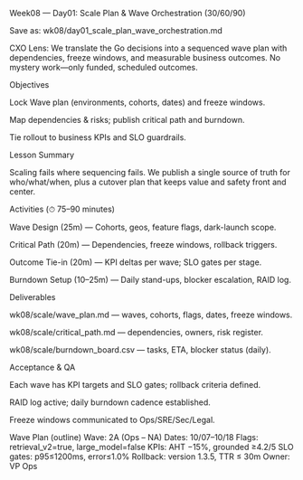 Week08 — Day01: Scale Plan & Wave Orchestration (30/60/90)

Save as: wk08/day01_scale_plan_wave_orchestration.md

CXO Lens: We translate the Go decisions into a sequenced wave plan with dependencies, freeze windows, and measurable business outcomes. No mystery work—only funded, scheduled outcomes.

Objectives

Lock Wave plan (environments, cohorts, dates) and freeze windows.

Map dependencies & risks; publish critical path and burndown.

Tie rollout to business KPIs and SLO guardrails.

Lesson Summary

Scaling fails where sequencing fails. We publish a single source of truth for who/what/when, plus a cutover plan that keeps value and safety front and center.

Activities (⏱ 75–90 minutes)

Wave Design (25m) — Cohorts, geos, feature flags, dark-launch scope.

Critical Path (20m) — Dependencies, freeze windows, rollback triggers.

Outcome Tie-in (20m) — KPI deltas per wave; SLO gates per stage.

Burndown Setup (10–25m) — Daily stand-ups, blocker escalation, RAID log.

Deliverables

wk08/scale/wave_plan.md — waves, cohorts, flags, dates, freeze windows.

wk08/scale/critical_path.md — dependencies, owners, risk register.

wk08/scale/burndown_board.csv — tasks, ETA, blocker status (daily).

Acceptance & QA

Each wave has KPI targets and SLO gates; rollback criteria defined.

RAID log active; daily burndown cadence established.

Freeze windows communicated to Ops/SRE/Sec/Legal.

Wave Plan (outline)
Wave: 2A (Ops – NA)
Dates: 10/07–10/18
Flags: retrieval_v2=true, large_model=false
KPIs: AHT −15%, grounded ≥4.2/5
SLO gates: p95≤1200ms, error≤1.0%
Rollback: version 1.3.5, TTR ≤ 30m
Owner: VP Ops
